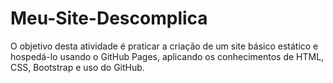 # Meu-Site-Descomplica
 O objetivo desta atividade é praticar a criação de um site básico estático e hospedá-lo usando o GitHub Pages, aplicando os conhecimentos de HTML, CSS, Bootstrap e uso do GitHub.
